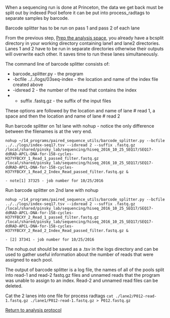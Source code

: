 When a sequencing run is done at Princeton, the data we get back must be split out by indexed Pool before it can be put into process_radtags to separate samples by barcode.

Barcode splitter has to be run on pass 1 and pass 2 of each lane

From the previous step, [Prep the analysis space](./prep_seq_space.md), you already have a bcsplit directory in your working directory containing lane1 and lane2 directories.  Lanes 1 and 2 have to be run in separate directories otherwise their outputs will overwrite each other.  It saves time to run these lanes simultaneously.

The command line of barcode splitter consists of:
  - barcode_splitter.py - the program
  - -bcfile ../../logs/03seq-index - the location and name of the index file created above
  - -idxread 2 - the number of the read that contains the index
  - - suffix .fastq.gz - the suffix of the input files

These options are followed by the location and name of lane # read 1, a space and then the location and name of lane # read 2

Run barcode splitter on 1st lane with nohup  - notice the only difference between the filenames is at the very end.

`nohup ~/14_programs/paired_sequence_utils/barcode_splitter.py --bcfile ../../logs/index-seq17.tsv --idxread 2 --suffix .fastq.gz /local/shared/pinsky_lab/sequencing/hiseq_2016_10_25_SEQ17/SEQ17-ddRAD-APCL-DNA-for-158-cycles-H37YFBCXY_1_Read_1_passed_filter.fastq.gz /local/shared/pinsky_lab/sequencing/hiseq_2016_10_25_SEQ17/SEQ17-ddRAD-APCL-DNA-for-158-cycles-H37YFBCXY_1_Read_2_Index_Read_passed_filter.fastq.gz &`

    - note[1] 37325 - job number for 10/25/2016

Run barcode splitter on 2nd lane with nohup

`nohup ~/14_programs/paired_sequence_utils/barcode_splitter.py --bcfile ../../logs/index-seq17.tsv --idxread 2 --suffix .fastq.gz /local/shared/pinsky_lab/sequencing/hiseq_2016_10_25_SEQ17/SEQ17-ddRAD-APCL-DNA-for-158-cycles-H37YFBCXY_2_Read_1_passed_filter.fastq.gz /local/shared/pinsky_lab/sequencing/hiseq_2016_10_25_SEQ17/SEQ17-ddRAD-APCL-DNA-for-158-cycles-H37YFBCXY_2_Read_2_Index_Read_passed_filter.fastq.gz &`

    - [2] 37341 - job number for 10/25/2016

The nohup.out should be saved as a .tsv in the logs directory and can be used to gather useful information about the number of reads that were assigned to each pool.

The output of barcode splitter is a log file, the names of all of the pools split into read-1 and read-2 fastq.gz files and unnamed reads that the program was unable to assign to an index.  Read-2 and unnamed read files can be deleted.

Cat the 2 lanes into one file for process radtags
`cat ./lane2/P012-read-1.fastq.gz ./lane1/P012-read-1.fastq.gz > P012.fastq.gz`

[Return to analysis protocol](./hiseq_ddocent.md)
